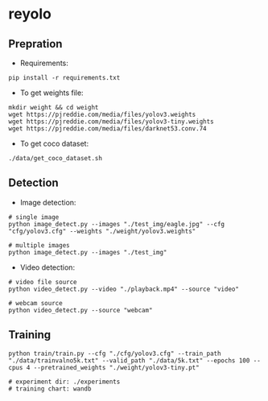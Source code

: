 # reyolo

## Prepration
- Requirements:
```
pip install -r requirements.txt
```

- To get weights file:
```
mkdir weight && cd weight
wget https://pjreddie.com/media/files/yolov3.weights
wget https://pjreddie.com/media/files/yolov3-tiny.weights 
wget https://pjreddie.com/media/files/darknet53.conv.74
```

- To get coco dataset:
```
./data/get_coco_dataset.sh
```

## Detection
- Image detection:
```
# single image
python image_detect.py --images "./test_img/eagle.jpg" --cfg "cfg/yolov3.cfg" --weights "./weight/yolov3.weights"

# multiple images
python image_detect.py --images "./test_img"
```

- Video detection:
```
# video file source
python video_detect.py --video "./playback.mp4" --source "video"

# webcam source
python video_detect.py --source "webcam"
```

## Training
```
python train/train.py --cfg "./cfg/yolov3.cfg" --train_path "./data/trainvalno5k.txt" --valid_path "./data/5k.txt" --epochs 100 --cpus 4 --pretrained_weights "./weight/yolov3-tiny.pt"

# experiment dir: ./experiments
# training chart: wandb
```
